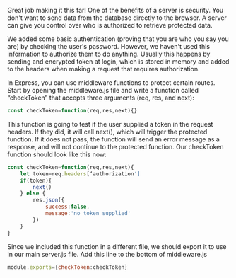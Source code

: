 Great job making it this far! One of the benefits of a server is security. You don't want to send data from the database directly to the browser. A server can give you control over who is authorized to retrieve protected data.

We added some basic authentication (proving that you are who you say you are) by checking the user's password. However, we haven't used this information to authorize them to do anything. Usually this happens by sending and encrypted token at login, which is stored in memory and added to the headers when making a request that requires authorization.

In Express, you can use middleware functions to protect certain routes. Start by opening the middleware.js file and write a function called “checkToken” that accepts three arguments (req, res, and next):
```javascript
const checkToken=function(req,res,next){}
```
This function is going to test if the user supplied a token in the request headers. If they did, it will call next(), which will trigger the protected function. If it does not pass, the function will send an error message as a response, and will not continue to the protected function. Our checkToken function should look like this now:
```javascript
const checkToken=function(req,res,next){
 	let token=req.headers[‘authorization']
 	if(token){
 	 	next()
 	} else {
 	 	res.json({
      		success:false,
      		message:'no token supplied'
      	})
 	}
}
```
Since we included this function in a different file, we should export it to use in our main server.js file. Add this line to the bottom of middleware.js
```javascript
module.exports={checkToken:checkToken}
